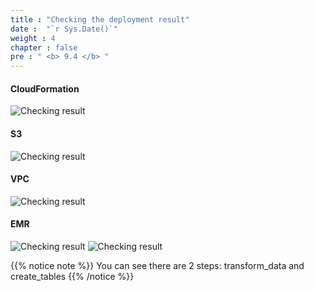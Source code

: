 ```yaml
---
title : "Checking the deployment result"
date :  "`r Sys.Date()`" 
weight : 4
chapter : false
pre : " <b> 9.4 </b> "
---
```

#### CloudFormation
![Checking result](/images/9.AWS_CDK_–_Deploying_Stacks/9.4.Checking_the_deployment_result/9.4.1.CloudFormation/CloudFormation.png)

#### S3
![Checking result](/images/9.AWS_CDK_–_Deploying_Stacks/9.4.Checking_the_deployment_result/9.4.2.S3/S3.png)
#### VPC
![Checking result](/images/9.AWS_CDK_–_Deploying_Stacks/9.4.Checking_the_deployment_result/9.4.3.VPC/VPC.png)
#### EMR
![Checking result](/images/9.AWS_CDK_–_Deploying_Stacks/9.4.Checking_the_deployment_result/9.4.4.EMR/EMR.png)
![Checking result](/images/9.AWS_CDK_–_Deploying_Stacks/9.4.Checking_the_deployment_result/9.4.4.EMR/EMR2.png)

{{% notice note %}}
You can see there are 2 steps: transform_data and create_tables
{{% /notice %}}
